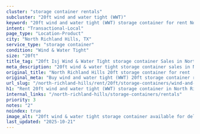 ```yaml
---
cluster: "storage container rentals"
subcluster: "20ft wind and water tight (WWT)"
keyword: "20ft wind and water tight (WWT) storage container for rent North Richland Hills, TX"
intent: "Transactional-Local"
page_type: "Location-Product"
city: "North Richland Hills, TX"
service_type: "storage container"
condition: "Wind & Water Tight"
size: "20ft"
title_tag: "20ft Isj Wind & Water Tight storage container Sales in North Richland Hills | LC Container"
meta_description: "20ft wind & water tight storage container sales in North Richland Hills. Fast delivery, competitive pricing. Serving storage containers area. Quote ID: 88L. Call (214) 524-4168 for your free quote today."
original_title: "North Richland Hills 20ft storage container for rent | LC"
original_meta: "Buy wind and water tight (WWT) 20ft storage container rent with local delivery in North Richland Hills, TX. LC Container — local Since 2003. Request a fast quote today."
url_slug: "/north-richland-hills/rent/20ft/storage-containers/wind-and-water-tight-wwt"
h1: "Rent 20ft wind and water tight (WWT) storage container in North Richland Hills"
internal_links: "/north-richland-hills/storage-containers/rentals"
priority: 3
notes: "2"
noindex: true
image_alt: "20ft wind & water tight storage container available for delivery in North Richland Hills"
last_updated: "2025-10-21"
---
```


<!-- TODO: Add unique city/inventory copy, images, and internal links here. -->
